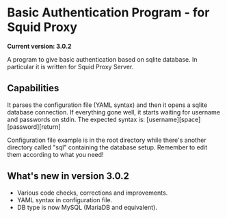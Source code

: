 Basic Authentication Program - for Squid Proxy
=======================

**Current version: 3.0.2**

A program to give basic authentication based on sqlite database. In particular it is written for Squid Proxy Server.

Capabilities
-----

It parses the configuration file (YAML syntax) and then it opens a sqlite database connection. If everything gone well, it starts waiting for username and passwords on stdin.
The expected syntax is:
	[username][space][password][return]

Configuration file example is in the root directory while there's another directory called "sql" containing the database setup. Remember to edit them according to what you need!

What's new in version 3.0.2
-----

* Various code checks, corrections and improvements.
* YAML syntax in configuration file.
* DB type is now MySQL (MariaDB and equivalent).
